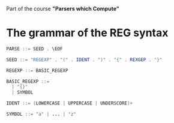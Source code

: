 Part of the course **"Parsers which Compute"**

# The grammar of the REG syntax

```Java
PARSE ::= SEED . \EOF

SEED ::= "REGEXP" . "(" . IDENT . ")" . "{" . REXGEP . "}"

REGEXP ::= BASIC_REGEXP

BASIC_REGEXP ::=
  | "{}"
  | SYMBOL

IDENT ::= (LOWERCASE | UPPERCASE | UNDERSCORE)+

SYMBOL ::= "a" | ... | "z"
```

